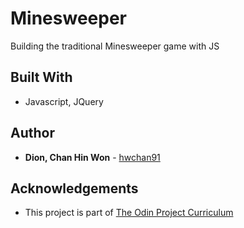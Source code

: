 # Minesweeper


Building the traditional Minesweeper game with JS

## Built With

* Javascript, JQuery


## Author

* **Dion, Chan Hin Won** -  [hwchan91](https://github.com/hwchan91)

## Acknowledgements

* This project is part of [The Odin Project Curriculum](https://www.theodinproject.com/courses/javascript-and-jquery/lessons/minesweeper)
